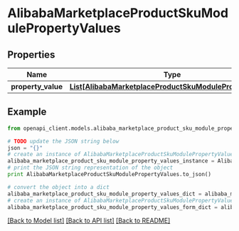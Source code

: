 # AlibabaMarketplaceProductSkuModulePropertyValues


## Properties
Name | Type | Description | Notes
------------ | ------------- | ------------- | -------------
**property_value** | [**List[AlibabaMarketplaceProductSkuModulePropertyValue]**](AlibabaMarketplaceProductSkuModulePropertyValue.md) |  | [optional] 

## Example

```python
from openapi_client.models.alibaba_marketplace_product_sku_module_property_values import AlibabaMarketplaceProductSkuModulePropertyValues

# TODO update the JSON string below
json = "{}"
# create an instance of AlibabaMarketplaceProductSkuModulePropertyValues from a JSON string
alibaba_marketplace_product_sku_module_property_values_instance = AlibabaMarketplaceProductSkuModulePropertyValues.from_json(json)
# print the JSON string representation of the object
print AlibabaMarketplaceProductSkuModulePropertyValues.to_json()

# convert the object into a dict
alibaba_marketplace_product_sku_module_property_values_dict = alibaba_marketplace_product_sku_module_property_values_instance.to_dict()
# create an instance of AlibabaMarketplaceProductSkuModulePropertyValues from a dict
alibaba_marketplace_product_sku_module_property_values_form_dict = alibaba_marketplace_product_sku_module_property_values.from_dict(alibaba_marketplace_product_sku_module_property_values_dict)
```
[[Back to Model list]](../README.md#documentation-for-models) [[Back to API list]](../README.md#documentation-for-api-endpoints) [[Back to README]](../README.md)


